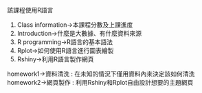 該課程使用R語言

1. Class information->本課程分數及上課進度
2. Introduction->什麼是大數據、有什麼資料來源
3. R programming->R語言的基本語法
4. Rplot->如何使用R語言進行圖表繪製
5. Rshiny->利用R語言製作網頁

homework1->資料清洗 : 在未知的情況下僅用資料內來決定該如何清洗
homework2->網頁製作 : 利用Rshiny和Rplot自由設計想要的主題網頁